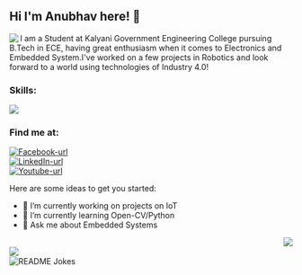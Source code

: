 ## Hi I'm Anubhav here! 👋
<kbd><img align=left src="https://github.com/anubhav666/anubhav666/assets/56502015/cab37978-c90c-49b7-b07b-3ccfebbb2959"></kbd>

I am a Student at Kalyani Government Engineering College pursuing B.Tech in ECE, having great enthusiasm when it comes to Electronics and Embedded System.I've worked on a few projects in Robotics and look forward to a world using technologies of Industry 4.0!
<!--
**anubhav666/anubhav666** is a ✨ _special_ ✨ repository because its `README.md` (this file) appears on your GitHub profile.
-->
### Skills:
<img src="https://skillicons.dev/icons?i=arduino,raspberrypi,html,css,javascript,java,c,cpp,python,gcp,gitlab,flask,mongodb,nodejs,postman,git,figma&theme=dark&perline=20"><br>

### Find me at:
<a href="https://www.facebook.com/anubhav.dutta.792"><img src="https://img.shields.io/badge/Facebook--white?style=for-the-badge&logo=Facebook&logoColor=white&labelColor=blue" alt="Facebook-url"></a></br>
<a href="https://www.linkedin.com/in/luke-anubis/"><img src="https://img.shields.io/badge/LinkedIn--lightblue?style=for-the-badge&logo=LinkedIn&logoColor=lightblue&labelColor=grey" alt="LinkedIn-url"></a></br>
<a href="https://www.youtube.com/@framework5880"><img src="https://img.shields.io/badge/Youtube--red?style=for-the-badge&logo=Youtube&logoColor=red&labelColor=lightgrey" alt="Youtube-url"></a></br>

Here are some ideas to get you started:

- 🔭 I’m currently working on projects on IoT 
- 🌱 I’m currently learning Open-CV/Python
- 💬 Ask me about Embedded Systems

<img src="https://spotify-github-profile.vercel.app/api/view?uid=ns7m4to32l0kar1go2kfwv4hr&cover_image=true&theme=default&show_offline=false&background_color=36454F&interchange=false" align=right>
<br>
<img src="https://github.com/anubhav666/anubhav666/assets/56502015/baf250b0-4c82-4723-a3e5-7913b44819b1" align=left>
<br>
<img src="https://readme-jokes.vercel.app/api" alt="README Jokes" align=left>
<br>
<br>

